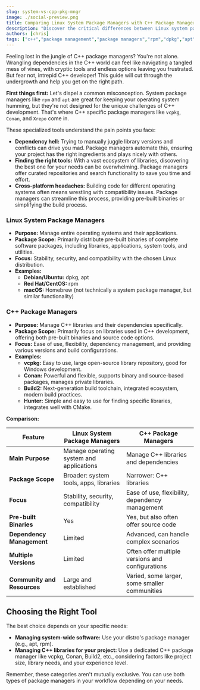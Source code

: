 ```yaml
---
slug: system-vs-cpp-pkg-mngr
image: ./social-preview.png
title: Comparing Linux System Package Managers with C++ Package Managers
description: "Discover the critical differences between Linux system package managers (rpm, dpkg, apt) and C++ package managers (vcpkg, Conan) in our in-depth comparison guide. Navigate the complexities of managing system-wide software versus C++ libraries for your projects, and learn which tool is best suited for your development needs. Streamline your package management strategy with expert insights and recommendations tailored to your workflow."
authors: [chris]
tags: ["c++","package management","package managers","rpm","dpkg","apt","brew","vcpkg","conan","xrepo","build2","package management comparison","system-wide software management","c++ library management","dependency management tools","linux package management","c++ dependency resolution"]
---
```


Feeling lost in the jungle of C++ package managers? You're not alone. Wrangling dependencies in the C++ world can feel like navigating a tangled mess of vines, with cryptic tools and endless options leaving you frustrated. But fear not, intrepid C++ developer! This guide will cut through the undergrowth and help you get on the right path.

**First things first:** Let's dispel a common misconception. System package managers like `rpm` and `apt` are great for keeping your operating system humming, but they're not designed for the unique challenges of C++ development. That's where C++ specific package managers like `vcpkg`, `Conan`, and `Xrepo` come in.

<!--truncate-->

These specialized tools understand the pain points you face:

* **Dependency hell:** Trying to manually juggle library versions and conflicts can drive you mad. Package managers automate this, ensuring your project has the right ingredients and plays nicely with others.
* **Finding the right tools:** With a vast ecosystem of libraries, discovering the best one for your needs can be overwhelming. Package managers offer curated repositories and search functionality to save you time and effort.
* **Cross-platform headaches:** Building code for different operating systems often means wrestling with compatibility issues. Package managers can streamline this process, providing pre-built binaries or simplifying the build process.

### Linux System Package Managers

* **Purpose:** Manage entire operating systems and their applications.
* **Package Scope:** Primarily distribute pre-built binaries of complete software packages, including libraries, applications, system tools, and utilities.
* **Focus:** Stability, security, and compatibility with the chosen Linux distribution.
* **Examples:**
  * **Debian/Ubuntu:** dpkg, apt
  * **Red Hat/CentOS:** rpm
  * **macOS:** Homebrew (not technically a system package manager, but similar functionality)

### C++ Package Managers

* **Purpose:** Manage C++ libraries and their dependencies specifically.
* **Package Scope:** Primarily focus on libraries used in C++ development, offering both pre-built binaries and source code options.
* **Focus:** Ease of use, flexibility, dependency management, and providing various versions and build configurations.
* **Examples:**
  * **vcpkg:** Easy to use, large open-source library repository, good for Windows development.
  * **Conan:** Powerful and flexible, supports binary and source-based packages, manages private libraries.
  * **Build2:** Next-generation build toolchain, integrated ecosystem, modern build practices.
  * **Hunter:** Simple and easy to use for finding specific libraries, integrates well with CMake.

**Comparison:**

| Feature | Linux System Package Managers | C++ Package Managers |
|---|---|---|
| **Main Purpose** | Manage operating system and applications | Manage C++ libraries and dependencies |
| **Package Scope** | Broader: system tools, apps, libraries | Narrower: C++ libraries |
| **Focus** | Stability, security, compatibility | Ease of use, flexibility, dependency management |
| **Pre-built Binaries** | Yes | Yes, but also often offer source code |
| **Dependency Management** | Limited | Advanced, can handle complex scenarios |
| **Multiple Versions** | Limited | Often offer multiple versions and configurations |
| **Community and Resources** | Large and established | Varied, some larger, some smaller communities |

## Choosing the Right Tool

The best choice depends on your specific needs:

* **Managing system-wide software:** Use your distro's package manager (e.g., apt, rpm).
* **Managing C++ libraries for your project:** Use a dedicated C++ package manager like vcpkg, Conan, Build2, etc., considering factors like project size, library needs, and your experience level.

Remember, these categories aren't mutually exclusive. You can use both types of package managers in your workflow depending on your needs.
